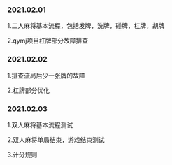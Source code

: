 ### 2021.02.01
1.二人麻将基本流程，包括发牌，洗牌，碰牌，杠牌，胡牌

2.qymj项目杠牌部分故障排查

### 2021.02.02
1.排查流局后少一张牌的故障

2.杠牌部分优化

### 2021.02.03
1.双人麻将基本流程测试

2.双人麻将单局结束，游戏结束测试

3.计分规则

